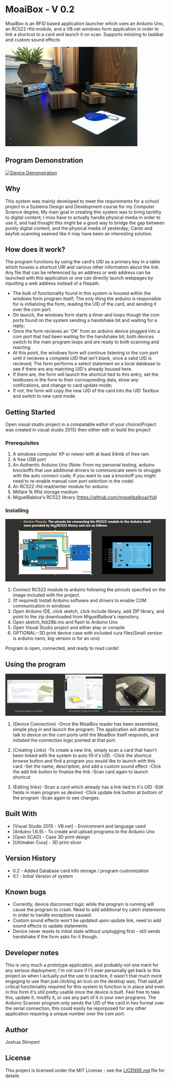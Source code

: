 # MoaiBox - V 0.2

MoaiBox is an RFID based application launcher which uses an Arduino Uno, an RC522 rfid module, and a VB.net windows form application in order to link a shortcut to a card and launch it on scan. Supports minizing to taskbar and custom sound effects

![moaiBox Device Screenshot](moaiBoxDevice.png)

## Program Demonstration

[![Device Demonstration](https://puu.sh/B0Xoj/ed81b4688e.png)](https://www.youtube.com/watch?v=YeyGDXBv5A0&feature=youtu.be "MoaiBox video demonstration")

## Why

This system was mainly developed to meet the requirements for a school project in a Systems Design and Development course for my Computer Science degree; My main goal in creating this system was to bring tactility to digital content; I miss have to actually handle physical media in order to use it, and had thought this might be a good way to bridge the gap between purely digital content, and the physical media of yesterday; Cards and keyfob scanning seemed like it may have been an interesting solution.

## How does it work?

The program functions by using the card's UID as a primary key in a table which houses a shortcut URI and various other information about the link. Any file that can be referenced by an address or web address can be launched with this application or one can directly launch webpages by inputting a web address instead of a filepath.


* The bulk of functionality found in this system is housed within the windows form program itself; The only thing the arduino is responsible for is initializing the form, reading the UID of the card, and sending it over the com port. 
* On launch, the windows form starts a timer and loops though the com ports found on the system sending a handshake bit and waiting for a reply;
* Once the form recieves an 'OK' from an arduino device plugged into a com port that had been waiting for the handshake bit; both devices switch to the main program loops and are ready to both scanning and reacting.
* At this point, the windows form will continue listening to the com port until it recieves a complete UID that isn't blank, once a valid UID is recieved; The form performs a select statement on a local database to see if there are any matching UID's already housed here.
* If there are, the form will launch the shortcut tied to this entry, set the textboxes in the form to their corrosponding data, show any notifications, and change to card update mode;
* If not, the form will copy the new UID of the card into the UID Textbox and switch to new card mode.

## Getting Started

Open visual studio project in a compatable editor of your choice(Project was created in visual studio 2015) then either edit or build the project

### Prerequisites

1. A windows computer XP or newer with at least 64mb of free ram
2. A free USB port
3. An Authentic Arduino Uno (Note: From my personal testing, arduino knockoffs that use additional drivers to communicate seem to struggle with the auto connect code; If you want to use a knockoff you might need to re-enable manual com port selection in the code)
4. An RC522 rfid read/writer module for arduino
5. Miifare 1k Rfid storage medium
6. MiguelBabloa's RC522 library (https://github.com/miguelbalboa/rfid)

### Installing

![Device Pinouts](DevicePinouts.png)

1. Connect RC522 module to arduino following the pinouts specified on the image included with the project.
2. (If required) Install Arduino software and drivers to enable COM communication in windows
3. Open Arduino IDE, click sketch, click include library, add ZIP library, and point to the zip downloaded from MiguelBalboa's repository.
4. Open sketch_feb28b.ino and flash to Arduino Uno
5. Open Visual Studio project and either play or compile
6. OPTIONAL--3D print device case with included cura files(Small version is arduino nano, big version is for an uno)

Program is open, connected, and ready to read cards!



## Using the program

![Case Steps](caseSteps.png)

1. (Device Connection)
-Once the MoaiBox reader has been assembled, simple plug in and launch the program; The application will attempt to talk to device on the com ports until the MoaiBox itself responds, and initiated the connection logic pointed at that port.

2. (Creating Links)
-To create a new link, simply scan a card that hasn't been linked with the system to auto fill it's UID.
-Click the shortcut browse button and find a program you would like to launch with this card
-Set the name, description, and add a custom sound effect
-Click the add link button to finalize the link
-Scan card again to launch shortcut

3. (Editing links)
-Scan a card which already has a link tied to it's UID
-Edit fields in main program as desired
-Click update link button at bottom of the program
-Scan again to see changes.


## Built With

* [Visual Studio 2015 - VB.net] - Environment and language used
* [Arduino 1.6.9] - To create and upload programs to the Arduino Uno
* [Open SCAD] - Case 3D print design
* [Ultimaker Cura] - 3D print slicer
	

## Version History

* 0.2 - Added Database card info storage / program customization
* 0.1 - Initial Version of system

## Known bugs

* Currently, device disconnect logic while the program is running will cause the program to crash. Need to add additional try catch statements in order to handle exceptions caused.
* Custom sound effects won't be updated upon update link, need to add sound effects to update statements
* Device never resets to initial state without unplugging first - still sends handshake if the form asks for it though.

## Developer notes
This is very much a prototype application, and probably not one ment for any serious deployment; I'm not sure if I'll ever personally get back to this project as when I actually put the use to practice, it wasn't that much more engaging to use than just clicking an icon on the desktop was; That said,all critical functionality required for this system to function is in place and even in this form it's still pretty usable once the device is built. Feel free to take this, update it, modify it, or use any part of it in your own programs. The Arduino Scanner program only sends the UID of the card in hex format over the serial connection, this could easily be reporposed for any other application requiring a unique number over the com port.

## Author

Joshua Stimpert

## License

This project is licensed under the MIT License - see the [LICENSE.md](LICENSE.md) file for details


